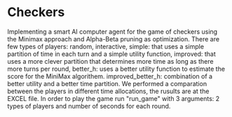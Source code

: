 # Checkers
Implementing a smart AI computer agent for the game of checkers using the Minimax approach and Alpha-Beta pruning as optimization. 
There are few types of players: random, interactive, simple: that uses a simple partition of time in each turn and a simple utility function, 
improved: that uses a more clever partition that determines more time as long as there more turns per round, 
better_h: uses a better utility function to estimate the score for the MiniMax algorithem. 
improved_better_h: combination of a better utility and a better time partition. 
We performed a comparation between the players in different time allocations, the rusults are at the EXCEL file. 
In order to play the game run "run_game" with 3 arguments: 2 types of players and number of seconds for each round. 

